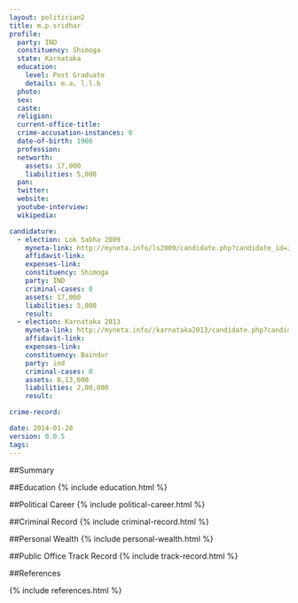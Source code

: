 ```yaml
---
layout: politician2
title: m.p.sridhar
profile: 
  party: IND
  constituency: Shimoga
  state: Karnataka
  education: 
    level: Post Graduate
    details: m.a, l.l.b
  photo: 
  sex: 
  caste: 
  religion: 
  current-office-title: 
  crime-accusation-instances: 0
  date-of-birth: 1966
  profession: 
  networth: 
    assets: 17,000
    liabilities: 5,000
  pan: 
  twitter: 
  website: 
  youtube-interview: 
  wikipedia: 

candidature: 
  - election: Lok Sabha 2009
    myneta-link: http://myneta.info/ls2009/candidate.php?candidate_id=2250
    affidavit-link: 
    expenses-link: 
    constituency: Shimoga 
    party: IND
    criminal-cases: 0
    assets: 17,000
    liabilities: 5,000
    result:  
  - election: Karnataka 2013
    myneta-link: http://myneta.info//karnataka2013/candidate.php?candidate_id=2932
    affidavit-link: 
    expenses-link: 
    constituency: Baindur 
    party: ind
    criminal-cases: 0
    assets: 8,13,000
    liabilities: 2,00,000
    result:  

crime-record: 

date: 2014-01-28
version: 0.0.5
tags: 
---
```

##Summary


##Education
{% include education.html %}


##Political Career
{% include political-career.html %}


##Criminal Record
{% include criminal-record.html %}


##Personal Wealth
{% include personal-wealth.html %}


##Public Office Track Record
{% include track-record.html %}


##References


{% include references.html %}